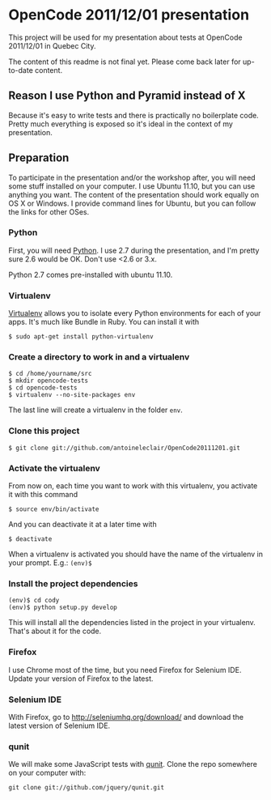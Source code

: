 # OpenCode 2011/12/01 presentation

This project will be used for my presentation about tests at OpenCode 2011/12/01 in Quebec City.

The content of this readme is not final yet. Please come back later for up-to-date content.

## Reason I use Python and Pyramid instead of X

Because it's easy to write tests and there is practically no boilerplate code. Pretty much everything is exposed so it's ideal in the context of my presentation.

## Preparation

To participate in the presentation and/or the workshop after, you will need some stuff installed on your computer. I use Ubuntu 11.10, but you can use anything you want. The content of the presentation should work equally on OS X or Windows. I provide command lines for Ubuntu, but you can follow the links for other OSes.

### Python

First, you will need [Python](http://python.org/). I use 2.7 during the presentation, and I'm pretty sure 2.6 would be OK. Don't use &lt;2.6 or 3.x.

Python 2.7 comes pre-installed with ubuntu 11.10.

### Virtualenv

[Virtualenv](http://pypi.python.org/pypi/virtualenv) allows you to isolate every Python environments for each of your apps. It's much like Bundle in Ruby. You can install it with

    $ sudo apt-get install python-virtualenv

### Create a directory to work in and a virtualenv
    $ cd /home/yourname/src
    $ mkdir opencode-tests
    $ cd opencode-tests
    $ virtualenv --no-site-packages env

The last line will create a virtualenv in the folder `env`.

### Clone this project
    $ git clone git://github.com/antoineleclair/OpenCode20111201.git

### Activate the virtualenv
From now on, each time you want to work with this virtualenv, you activate it with this command

    $ source env/bin/activate

And you can deactivate it at a later time with

    $ deactivate

When a virtualenv is activated you should have the name of the virtualenv in your prompt. E.g.: `(env)$`

### Install the project dependencies
    (env)$ cd cody
    (env)$ python setup.py develop
This will install all the dependencies listed in the project in your virtualenv. That's about it for the code.

### Firefox
I use Chrome most of the time, but you need Firefox for Selenium IDE. Update your version of Firefox to the latest.

### Selenium IDE

With Firefox, go to http://seleniumhq.org/download/ and download the latest version of Selenium IDE.

### qunit
We will make some JavaScript tests with [qunit](https://github.com/jquery/qunit). Clone the repo somewhere on your computer with:

    git clone git://github.com/jquery/qunit.git

